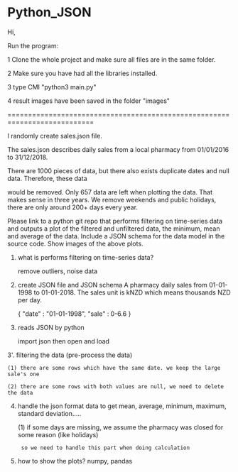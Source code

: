 # Python_JSON

Hi,

Run the program:

1 Clone the whole project and make sure all files are in the same folder.

2 Make sure you have had all the libraries installed.

3 type CMI "python3 main.py"

4 result images have been saved in the folder "images"

===========================================================================

I randomly create sales.json file.

The sales.json describes daily sales from a local pharmacy from 01/01/2016 to 31/12/2018.

There are 1000 pieces of data, but there also exists duplicate dates and null data. Therefore, these data

would be removed. Only 657 data are left when plotting the data. That makes sense in three years. We remove weekends and
public holidays, there are only around 200+ days every year.




Please link to a python git repo that performs filtering on time-series data and outputs a plot of the filtered and unfiltered data, the minimum, mean and average of the data. Include a JSON schema for the data model in the source code. Show images of the above plots.


1. what is performs filtering on time-series data?

    remove outliers, noise data

2. create JSON file and JSON schema
    A pharmacy daily sales from 01-01-1998 to 01-01-2018. The sales unit is kNZD which means thousands NZD per day.

    {
        "date" : "01-01-1998",
        "sale" : 0-6.6
    }

3. reads JSON by python

    import json then open and load

3'. filtering the data (pre-process the data)

    (1) there are some rows which have the same date. we keep the large sale's one

    (2) there are some rows with both values are null, we need to delete the data

4. handle the json format data to get mean, average, minimum, maximum, standard deviation.....

    (1) if some days are missing, we assume the pharmacy was closed for some reason (like holidays)

        so we need to handle this part when doing calculation

5. how to show the plots?
    numpy, pandas
